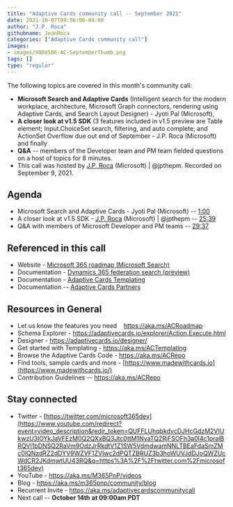 ```yaml
---
title: "Adaptive Cards community call -- September 2021"
date: 2021-10-07T09:56:00-04:00
author: "J.P. Roca"
githubname: JeanRoca
categories: ["Adaptive Cards community call"]
images:
- images/900x506-AC-SeptemberThumb.png
tags: []
type: "regular"
---
```


The following topics are covered in this month's community call: 

- **Microsoft Search and Adaptive Cards** (Intelligent search for the
modern workplace, architecture, Microsoft Graph connectors, rendering
using Adaptive Cards, and Search Layout Designer) - Jyoti Pal
(Microsoft), 
- **A closer look at v1.5 SDK** (3 features included in v1.5
preview are Table element; Input.ChoiceSet search, filtering, and auto
complete; and ActionSet Overflow due out end of September - J.P. Roca
(Microsoft) and finally 
- **Q&A** -- members of the Developer team and PM
team fielded questions on a host of topics for 8 minutes.
- This call
was hosted by [J.P. Roca](http://twitter.com/jpthepm) (Microsoft) |
@jpthepm. Recorded on September 9, 2021.

## Agenda

-   Microsoft Search and Adaptive Cards - Jyoti Pal (Microsoft) --
    [1:00](https://youtu.be/Gc-Wc6D9mx4?t=60)
-   A closer look at v1.5 SDK - [J.P. Roca](http://twitter.com/jpthepm)
    (Microsoft) | @jpthepm --
    [25:39](https://youtu.be/Gc-Wc6D9mx4?t=1539)
-   Q&A with members of Microsoft Developer and PM teams --
    [29:37](https://youtu.be/Gc-Wc6D9mx4?t=1777)

## Referenced in this call

-   Website - [Microsoft 365 roadmap (Microsoft
    Search)](https://www.microsoft.com/microsoft-365/roadmap?filters=&searchterms=81952)
-   Documentation - [Dynamics 365 federation search
    (preview)](https://docs.microsoft.com/microsoftsearch/manage-dynamics365) 
-   Documentation - [Adaptive Cards
    Templating](https://docs.microsoft.com/adaptive-cards/templating/) 
-   Documentation -- [Adaptive Cards
    Partners](https://docs.microsoft.com/adaptive-cards/resources/partners) 


## Resources in General

-   Let us know the features you need    <https://aka.ms/ACRoadmap>
-   Schema Explorer
    - <https://adaptivecards.io/explorer/Action.Execute.html>
-   Designer - <https://adaptivecards.io/designer/> 
-   Get started with Templating - <https://aka.ms/ACTemplating>
-   Browse the Adaptive Cards Code - <https://aka.ms/ACRepo>
-   Find tools, sample cards and more
    - [https://www.madewithcards.io](https://www.madewithcards.io/)
-   Contribution Guidelines -- <https://aka.ms/ACRepo> 

## Stay connected

-   Twitter
    - [https://twitter.com/microsoft365dev](https://www.youtube.com/redirect?event=video_description&redir_token=QUFFLUhqbkdvcDJHcGdzM2VIUkwzU3lOYkJaVFEzM0Q2QXxBQ3Jtc0ttM1NyaTQ2RjFSOFh3a0l4c1pralBRQVI1bDNSQ2RaVm9OdzJrRkdtV1Z1SW5VdmdwamNNLTBEaFdaSmZMc0lQNzdRZ2dDYV9WZVF1ZVIwc2dPQTZBRUZ3b3hoWUVJdDJoQWZUcWdCR2JKdmwtUU43RQ&q=https%3A%2F%2Ftwitter.com%2Fmicrosoft365dev)​
-   YouTube - <https://aka.ms/M365PnP/videos>​
-   Blog - <https://aka.ms/m365pnp/community/blog>
-   Recurrent Invite - <https://aka.ms/adaptivecardscommunitycall>
-   Next call -- **October 14th** **at 09:00am PDT**
